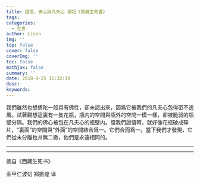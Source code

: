 ```yaml
---
title: 證悟、佛心與凡夫心 讀記《西藏生死書》
tags:
categories:
  - 在世
author: Lison
img: ''
top: false
cover: false
coverImg: ''
toc: false
mathjax: false
summary: ''
date: 2018-9-25 15:32:19
desc:
keywords:
---
```


我們雖然也想佛陀一般具有佛性，卻未認出來，因爲它被我們的凡夫心包得密不透風。試著觀想這裏有一隻花瓶，瓶内的空間與瓶外的空間一模一樣，卻被脆弱的瓶壁分隔。我們的佛心被包在凡夫心的瓶壁内。儅我們證悟時，就好像花瓶破成碎片，“裏面”的空間與“外面”的空間結合爲一。它們合而爲一。當下我們才發現，它們從未分離也并無二緻，他們是永遠相同的。

<!--more-->

<hr />

------

摘自《西藏生死书》

索甲仁波切
郑振煌 译
